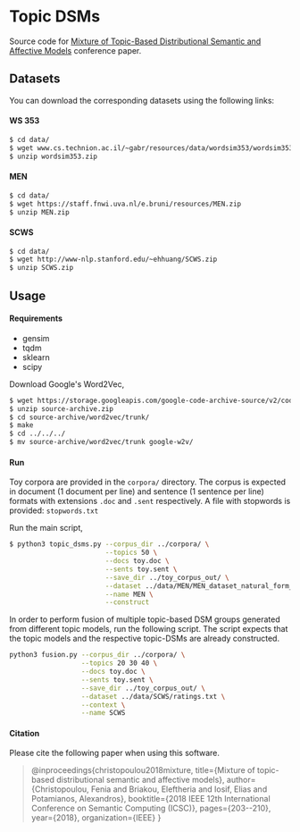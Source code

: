 # Topic DSMs

Source code for [Mixture of Topic-Based Distributional Semantic and Affective Models](https://ieeexplore.ieee.org/document/8334459/) conference paper.


## Datasets
You can download the corresponding datasets using the following links:

#### WS 353
```sh
$ cd data/
$ wget www.cs.technion.ac.il/~gabr/resources/data/wordsim353/wordsim353.zip
$ unzip wordsim353.zip
```

#### MEN
```sh
$ cd data/
$ wget https://staff.fnwi.uva.nl/e.bruni/resources/MEN.zip
$ unzip MEN.zip
```

#### SCWS
```sh
$ cd data/
$ wget http://www-nlp.stanford.edu/~ehhuang/SCWS.zip
$ unzip SCWS.zip
```

## Usage

#### Requirements
* gensim
* tqdm
* sklearn
* scipy

Download Google's Word2Vec,
```sh
$ wget https://storage.googleapis.com/google-code-archive-source/v2/code.google.com/word2vec/source-archive.zip
$ unzip source-archive.zip
$ cd source-archive/word2vec/trunk/
$ make
$ cd ../../../
$ mv source-archive/word2vec/trunk google-w2v/
```

#### Run
Toy corpora are provided in the ```corpora/``` directory. 
The corpus is expected in document (1 document per line) and sentence (1 sentence per line) formats with extensions ```.doc``` and ```.sent``` respectively.
A file with stopwords is provided: ```stopwords.txt```

Run the main script,
```sh
$ python3 topic_dsms.py --corpus_dir ../corpora/ \
                        --topics 50 \
                        --docs toy.doc \
                        --sents toy.sent \
                        --save_dir ../toy_corpus_out/ \
                        --dataset ../data/MEN/MEN_dataset_natural_form_full \
                        --name MEN \
                        --construct
```

In order to perform fusion of multiple topic-based DSM groups generated from different topic models, run the following script.
The script expects that the topic models and the respective topic-DSMs are already constructed.
```sh
python3 fusion.py --corpus_dir ../corpora/ \
                  --topics 20 30 40 \
                  --docs toy.doc \
                  --sents toy.sent \
                  --save_dir ../toy_corpus_out/ \
                  --dataset ../data/SCWS/ratings.txt \
                  --context \
                  --name SCWS
```

#### Citation
Please cite the following paper when using this software.
> @inproceedings{christopoulou2018mixture,
>  title={Mixture of topic-based distributional semantic and affective models},
>  author={Christopoulou, Fenia and Briakou, Eleftheria and Iosif, Elias and Potamianos, Alexandros},
>  booktitle={2018 IEEE 12th International Conference on Semantic Computing (ICSC)},
>  pages={203--210},
>  year={2018},
>  organization={IEEE}
> }



